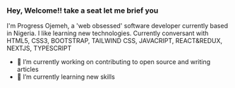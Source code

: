 ### Hey, Welcome!! take a seat let me brief you

I'm Progress Ojemeh, a 'web obsessed' software developer currently based in Nigeria.
I like learning new technologies.
Currently conversant with HTML5, CSS3, BOOTSTRAP, TAILWIND CSS, JAVACRIPT, REACT&REDUX, NEXTJS, TYPESCRIPT



- 🔭 I’m currently working on contributing to open source and writing articles
- 🌱 I’m currently learning new skills

